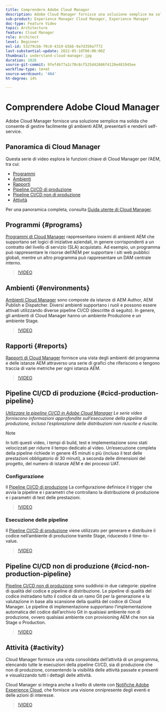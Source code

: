 ```yaml
---
title: Comprendere Adobe Cloud Manager
description: Adobe Cloud Manager fornisce una soluzione semplice ma solida che consente di gestire facilmente gli ambienti AEM, presentarli e renderli self-service.
sub-product: Experience Manager Cloud Manager, Experience Manager
doc-type: Feature Video
topic: Architecture
feature: Cloud Manager
role: Architect
level: Beginner
exl-id: 53279cbb-70c8-4319-b5bb-9a7d350a7f72
last-substantial-update: 2022-05-10T00:00:00Z
thumbnail: understand-cloud-manager.jpg
duration: 1026
source-git-commit: 9fef4b77a2c70c8cf525d42686f4120e481945ee
workflow-type: tm+mt
source-wordcount: '464'
ht-degree: 14%

---
```


# Comprendere Adobe Cloud Manager

Adobe Cloud Manager fornisce una soluzione semplice ma solida che consente di gestire facilmente gli ambienti AEM, presentarli e renderli self-service.

## Panoramica di Cloud Manager

Questa serie di video esplora le funzioni chiave di Cloud Manager per l’AEM, tra cui:

* [Programmi](#programs)
* [Ambienti](#environments)
* [Rapporti](#reports)
* [Pipeline CI/CD di produzione](#cicd-production-pipeline)
* [Pipeline CI/CD non di produzione](#cicd-non-production-pipeline)
* [Attività](#activity)

Per una panoramica completa, consulta [Guida utente di Cloud Manager](https://experienceleague.adobe.com/docs/experience-manager-cloud-manager/content/introduction.html?lang=it).

## Programmi {#programs}

[Programmi di Cloud Manager](https://experienceleague.adobe.com/docs/experience-manager-cloud-manager/content/getting-started/program-setup.html) rappresentano insiemi di ambienti AEM che supportano set logici di iniziative aziendali, in genere corrispondenti a un contratto del livello di servizio (SLA) acquistato. Ad esempio, un programma può rappresentare le risorse dell’AEM per supportare i siti web pubblici globali, mentre un altro programma può rappresentare un DAM centrale interno.

>[!VIDEO](https://video.tv.adobe.com/v/26313?quality=12&learn=on)

## Ambienti {#environments}

[Ambienti Cloud Manager](https://experienceleague.adobe.com/docs/experience-manager-cloud-manager/content/using/managing-environments.html) sono composte da istanze di AEM Author, AEM Publish e Dispatcher. Diversi ambienti supportano i ruoli e possono essere attivati utilizzando diverse pipeline CI/CD (descritte di seguito). In genere, gli ambienti di Cloud Manager hanno un ambiente Produzione e un ambiente Stage.

>[!VIDEO](https://video.tv.adobe.com/v/26318?quality=12&learn=on)

## Rapporti {#reports}

[Rapporti di Cloud Manager](https://experienceleague.adobe.com/docs/experience-manager-cloud-manager/content/using/monitoring-environments.html) fornisce una vista degli ambienti del programma e delle istanze AEM attraverso una serie di grafici che riferiscono e tengono traccia di varie metriche per ogni istanza AEM.

>[!VIDEO](https://video.tv.adobe.com/v/26315?quality=12&learn=on)

## Pipeline CI/CD di produzione {#cicd-production-pipeline}

*[Utilizzare la pipeline CI/CD in Adobe Cloud Manager](./use-the-cicd-pipeline-in-cloud-manager-for-aem.md) Le serie video forniscono informazioni approfondite sull’esecuzione della pipeline di produzione, inclusa l’esplorazione delle distribuzioni non riuscite e riuscite.*

>[!NOTE]
>
> In tutti questi video, i tempi di build, test e implementazione sono stati velocizzati per ridurre il tempo dedicato al video. Un’esecuzione completa della pipeline richiede in genere 45 minuti o più (incluso il test delle prestazioni obbligatorio di 30 minuti), a seconda delle dimensioni del progetto, del numero di istanze AEM e dei processi UAT.

### Configurazione

Il [Pipeline CI/CD di produzione](https://experienceleague.adobe.com/docs/experience-manager-cloud-manager/content/using/pipelines/production-pipelines.html) La configurazione definisce il trigger che avvia la pipeline e i parametri che controllano la distribuzione di produzione e i parametri di test delle prestazioni.

>[!VIDEO](https://video.tv.adobe.com/v/26314?quality=12&learn=on)

### Esecuzione delle pipeline

Il [Pipeline CI/CD di produzione](https://experienceleague.adobe.com/docs/experience-manager-cloud-manager/content/using/code-deployment.html) viene utilizzato per generare e distribuire il codice nell’ambiente di produzione tramite Stage, riducendo il time-to-value.

>[!VIDEO](https://video.tv.adobe.com/v/26317?quality=12&learn=on)

## Pipeline CI/CD non di produzione {#cicd-non-production-pipeline}

[Pipeline CI/CD non di produzione](https://experienceleague.adobe.com/docs/experience-manager-cloud-manager/content/using/pipelines/production-pipelines.html) sono suddivisi in due categorie: pipeline di qualità del codice e pipeline di distribuzione. Le pipeline di qualità del codice instradano tutto il codice da un ramo Git per la generazione e la valutazione in base alla scansione della qualità del codice di Cloud Manager. Le pipeline di implementazione supportano l’implementazione automatica del codice dall’archivio Git in qualsiasi ambiente non di produzione, ovvero qualsiasi ambiente con provisioning AEM che non sia Stage o Production.

>[!VIDEO](https://video.tv.adobe.com/v/26316?quality=12&learn=on)

## Attività {#activity}

Cloud Manager fornisce una vista consolidata dell’attività di un programma, elencando tutte le esecuzioni della pipeline CI/CD, sia di produzione che non di produzione, consentendo la visibilità delle attività passate e presenti e visualizzando tutti i dettagli delle attività.

Cloud Manager si integra anche a livello di utente con [Notifiche Adobe Experience Cloud](https://experienceleague.adobe.com/docs/experience-manager-cloud-manager/content/using/notifications.html), che fornisce una visione onnipresente degli eventi e delle azioni di interesse.

>[!VIDEO](https://video.tv.adobe.com/v/26319?quality=12&learn=on)
